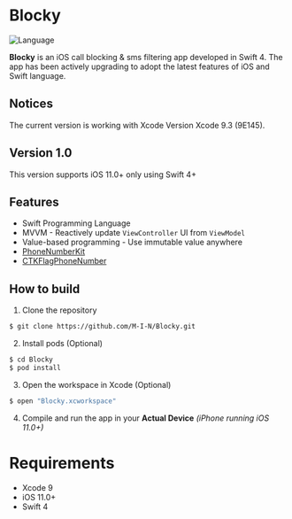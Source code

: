 Blocky
============
![Language](https://img.shields.io/badge/language-Swift%204-orange.svg)

**Blocky** is an iOS call blocking & sms filtering app developed in Swift 4. The app has been actively upgrading to adopt the latest features of iOS and Swift language.

## Notices
The current version is working with Xcode Version Xcode 9.3 (9E145).

## Version 1.0
This version supports iOS 11.0+ only using Swift 4+

## Features
* Swift Programming Language
* MVVM - Reactively update `ViewController` UI from `ViewModel`
* Value-based programming - Use immutable value anywhere
* [PhoneNumberKit](https://github.com/marmelroy/PhoneNumberKit)
* [CTKFlagPhoneNumber](https://github.com/chronotruck/CTKFlagPhoneNumber)

## How to build

1) Clone the repository

```bash
$ git clone https://github.com/M-I-N/Blocky.git
```

2) Install pods (Optional)

```bash
$ cd Blocky
$ pod install
```

3) Open the workspace in Xcode (Optional)

```bash
$ open "Blocky.xcworkspace"
```

4) Compile and run the app in your **Actual Device** *(iPhone running iOS 11.0+)*

# Requirements

* Xcode 9
* iOS 11.0+
* Swift 4
